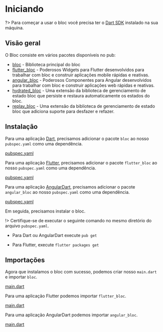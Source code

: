 # Iniciando

?> Para começar a usar o bloc você precisa ter o [Dart SDK](https://dart.dev/get-dart) instalado na sua máquina.

## Visão geral

O Bloc consiste em vários pacotes disponíveis no pub:

- [bloc](https://pub.dev/packages/bloc) - Biblioteca principal do bloc
- [flutter_bloc](https://pub.dev/packages/flutter_bloc) - Poderosos Widgets para Flutter desenvolvidos para trabalhar com bloc e construir aplicações mobile rápidas e reativas.
- [angular_bloc](https://pub.dev/packages/angular_bloc) - Poderosos Componentes para Angular desenvolvidos para trabalhar com bloc e construir aplicações web rápidas e reativas.
- [hydrated_bloc](https://pub.dev/packages/hydrated_bloc) - Uma extensão da biblioteca de gerenciamento de estado bloc que persiste e restaura automaticamente os estados do bloc.
- [replay_bloc](https://pub.dev/packages/replay_bloc) - Uma extensão da biblioteca de gerenciamento de estado bloc que adiciona suporte para desfazer e refazer.

## Instalação

Para uma aplicação [Dart](https://dart.dev/), precisamos adicionar o pacote `bloc` ao nosso `pubspec.yaml` como uma dependência.

[pubspec.yaml](../_snippets/getting_started/bloc_pubspec.yaml.md ':include')

Para uma aplicação [Flutter](https://flutter.dev/), precisamos adicionar o pacote `flutter_bloc` ao nosso `pubspec.yaml` como uma dependência.

[pubspec.yaml](../_snippets/getting_started/flutter_bloc_pubspec.yaml.md ':include')

Para uma aplicação [AngularDart](https://angulardart.dev/), precisamos adicionar o pacote `angular_bloc` ao nosso `pubspec.yaml` como uma dependência.

[pubspec.yaml](../_snippets/getting_started/angular_bloc_pubspec.yaml.md ':include')

Em seguida, precisamos instalar o bloc.

!> Certifique-se de executar o seguinte comando no mesmo diretório do arquivo `pubspec.yaml`.

- Para Dart ou AngularDart execute `pub get`

- Para Flutter, execute `flutter packages get`

## Importações

Agora que instalamos o bloc com sucesso, podemos criar nosso `main.dart` e importar `bloc`.

[main.dart](../_snippets/getting_started/bloc_main.dart.md ':include')

Para uma aplicação Flutter podemos importar `flutter_bloc`.

[main.dart](../_snippets/getting_started/flutter_bloc_main.dart.md ':include')

Para uma aplicação AngularDart podemos importar `angular_bloc`.

[main.dart](../_snippets/getting_started/angular_bloc_main.dart.md ':include')
